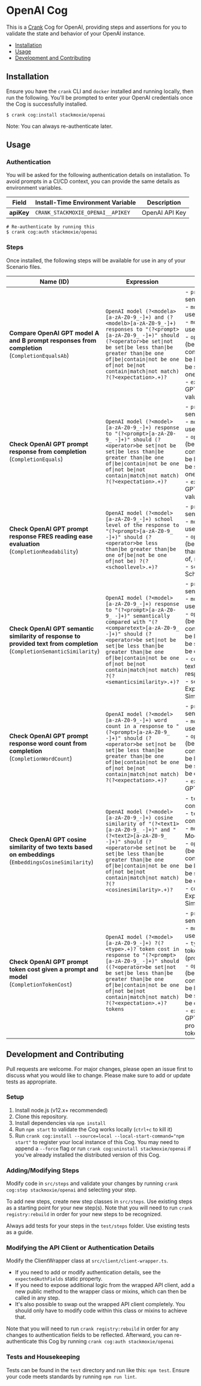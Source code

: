 # OpenAI Cog

This is a [Crank][what-is-crank] Cog for OpenAI, providing
steps and assertions for you to validate the state and behavior of your
OpenAI instance.

* [Installation](#installation)
* [Usage](#usage)
* [Development and Contributing](#development-and-contributing)

## Installation

Ensure you have the `crank` CLI and `docker` installed and running locally,
then run the following.  You'll be prompted to enter your OpenAI
credentials once the Cog is successfully installed.

```shell-session
$ crank cog:install stackmoxie/openai
```

Note: You can always re-authenticate later.

## Usage

### Authentication
<!-- run `crank cog:readme stackmoxie/openai` to update -->
<!-- authenticationDetails -->
You will be asked for the following authentication details on installation. To avoid prompts in a CI/CD context, you can provide the same details as environment variables.

| Field | Install-Time Environment Variable | Description |
| --- | --- | --- |
| **apiKey** | `CRANK_STACKMOXIE_OPENAI__APIKEY` | OpenAI API Key |

```shell-session
# Re-authenticate by running this
$ crank cog:auth stackmoxie/openai
```
<!-- authenticationDetailsEnd -->

### Steps
Once installed, the following steps will be available for use in any of your
Scenario files.

<!-- run `crank cog:readme stackmoxie/openai` to update -->
<!-- stepDetails -->
| Name (ID) | Expression | Expected Data |
| --- | --- | --- |
| **Compare OpenAI GPT model A and B prompt responses from completion**<br>(`CompletionEqualsAb`) | `OpenAI model (?<modela>[a-zA-Z0-9_-]+) and (?<modelb>[a-zA-Z0-9_-]+) responses to "(?<prompt>[a-zA-Z0-9_ -]+)" should (?<operator>be set\|not be set\|be less than\|be greater than\|be one of\|be\|contain\|not be one of\|not be\|not contain\|match\|not match) ?(?<expectation>.+)?` | - `prompt`: User Prompt to send to GPT Model<br>- `modela`: GPT Model A to use for completion<br>- `modelb`: GPT Model B to use for completion<br>- `operator`: Check Logic (be, not be, contain, not contain, be greater than, be less than, be set, not be set, be one of, not be one of)<br>- `expectation`: Expected GPT model response value |
| **Check OpenAI GPT prompt response from completion**<br>(`CompletionEquals`) | `OpenAI model (?<model>[a-zA-Z0-9_-]+) response to "(?<prompt>[a-zA-Z0-9_ -]+)" should (?<operator>be set\|not be set\|be less than\|be greater than\|be one of\|be\|contain\|not be one of\|not be\|not contain\|match\|not match) ?(?<expectation>.+)?` | - `prompt`: User Prompt to send to GPT Model<br>- `model`: GPT Model to use for completion<br>- `operator`: Check Logic (be, not be, contain, not contain, be greater than, be less than, be set, not be set, be one of, not be one of)<br>- `expectation`: Expected GPT model response value |
| **Check OpenAI GPT prompt response FRES reading ease evaluation**<br>(`CompletionReadability`) | `OpenAI model (?<model>[a-zA-Z0-9_-]+) school level of the response to "(?<prompt>[a-zA-Z0-9_ -]+)" should (?<operator>be less than\|be greater than\|be one of\|be\|not be one of\|not be) ?(?<schoollevel>.+)?` | - `prompt`: User Prompt to send to GPT Model<br>- `model`: GPT Model to use for completion<br>- `operator`: Check Logic (be, not be, be greater than, be less than, be one of, not be one of)<br>- `schoollevel`: Expected School Level |
| **Check OpenAI GPT semantic similarity of response to provided text from completion**<br>(`CompletionSemanticSimilarity`) | `OpenAI model (?<model>[a-zA-Z0-9_-]+) response to "(?<prompt>[a-zA-Z0-9_ -]+)" semantically compared with "(?<comparetext>[a-zA-Z0-9_ -]+)" should (?<operator>be set\|not be set\|be less than\|be greater than\|be one of\|be\|contain\|not be one of\|not be\|not contain\|match\|not match) ?(?<semanticsimilarity>.+)?` | - `prompt`: User Prompt to send to GPT Model<br>- `model`: GPT Model to use for completion<br>- `operator`: Check Logic (be, not be, contain, not contain, be greater than, be less than, be set, not be set, be one of, or not be one of)<br>- `comparetext`: Expected text to compare to GPT response<br>- `semanticsimilarity`: Expected Semantic Similarity Score |
| **Check OpenAI GPT prompt response word count from completion**<br>(`CompletionWordCount`) | `OpenAI model (?<model>[a-zA-Z0-9_-]+) word count in a response to "(?<prompt>[a-zA-Z0-9_ -]+)" should (?<operator>be set\|not be set\|be less than\|be greater than\|be one of\|be\|contain\|not be one of\|not be\|not contain\|match\|not match) ?(?<expectation>.+)?` | - `prompt`: User Prompt to send to GPT Model<br>- `model`: GPT Model to use for completion<br>- `operator`: Check Logic (be, not be, contain, not contain, be greater than, be less than, be set, not be set, be one of, or not be one of)<br>- `expectation`: Expected GPT word count |
| **Check OpenAI GPT cosine similarity of two texts based on embeddings**<br>(`EmbeddingsCosineSimilarity`) | `OpenAI model (?<model>[a-zA-Z0-9_-]+) cosine similarity of "(?<text1>[a-zA-Z0-9_ -]+)" and "(?<text2>[a-zA-Z0-9_ -]+)" should (?<operator>be set\|not be set\|be less than\|be greater than\|be one of\|be\|contain\|not be one of\|not be\|not contain\|match\|not match) ?(?<cosinesimilarity>.+)?` | - `text1`: First text to compare<br>- `text2`: Second text to compare<br>- `model`: GPT Embeddings Model to use<br>- `operator`: Check Logic (be, not be, contain, not contain, be greater than, be less than, be set, not be set, be one of, or not be one of)<br>- `cosinesimilarity`: Expected Cosine Similarity Score |
| **Check OpenAI GPT prompt token cost given a prompt and model**<br>(`CompletionTokenCost`) | `OpenAI model (?<model>[a-zA-Z0-9_-]+) ?(?<type>.+)? token cost in response to "(?<prompt>[a-zA-Z0-9_ -]+)" should ((?<operator>be set\|not be set\|be less than\|be greater than\|be one of\|be\|contain\|not be one of\|not be\|not contain\|match\|not match) ?(?<expectation>.+)? tokens` | - `prompt`: User Prompt to send to GPT Model<br>- `model`: GPT Model to use for completion<br>- `type`: Specify which token output to show (prompt/completion/total)<br>- `operator`: Check Logic (be, not be, contain, not contain, be greater than, be less than, be set, not be set, be one of, or not be one of)<br>- `expectation`: Expected GPT prompt/response/total token cost |
<!-- stepDetailsEnd -->

## Development and Contributing
Pull requests are welcome. For major changes, please open an issue first to
discuss what you would like to change. Please make sure to add or update tests
as appropriate.

### Setup

1. Install node.js (v12.x+ recommended)
2. Clone this repository.
3. Install dependencies via `npm install`
4. Run `npm start` to validate the Cog works locally (`ctrl+c` to kill it)
5. Run `crank cog:install --source=local --local-start-command="npm start"` to
   register your local instance of this Cog. You may need to append a `--force`
   flag or run `crank cog:uninstall stackmoxie/openai` if you've already
   installed the distributed version of this Cog.

### Adding/Modifying Steps
Modify code in `src/steps` and validate your changes by running
`crank cog:step stackmoxie/openai` and selecting your step.

To add new steps, create new step classes in `src/steps`. Use existing steps as
a starting point for your new step(s). Note that you will need to run
`crank registry:rebuild` in order for your new steps to be recognized.

Always add tests for your steps in the `test/steps` folder. Use existing tests
as a guide.

### Modifying the API Client or Authentication Details
Modify the ClientWrapper class at `src/client/client-wrapper.ts`.

- If you need to add or modify authentication details, see the
  `expectedAuthFields` static property.
- If you need to expose additional logic from the wrapped API client, add a new
  public method to the wrapper class or mixins, which can then be called in any
  step.
- It's also possible to swap out the wrapped API client completely. You should
  only have to modify code within this class or mixins to achieve that.

Note that you will need to run `crank registry:rebuild` in order for any
changes to authentication fields to be reflected. Afterward, you can
re-authenticate this Cog by running `crank cog:auth stackmoxie/openai`

### Tests and Housekeeping
Tests can be found in the `test` directory and run like this: `npm test`.
Ensure your code meets standards by running `npm run lint`.

[what-is-crank]: https://crank.run?utm_medium=readme&utm_source=stackmoxie%2Fopenai
